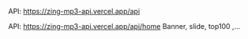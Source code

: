 API: https://zing-mp3-api.vercel.app/api


API: https://zing-mp3-api.vercel.app/api/home
Banner, slide, top100 ,...
